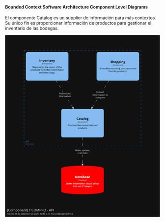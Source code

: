 #### Bounded Context Software Architecture Component Level Diagrams

El componente Catalog es un supplier de información para más contextos. Su único fin es proporcionar información de productos para gestionar el inventario de las bodegas.

<img src="../../../../img/tactical-design/catalog/component.png" alt="Catalog Component in C3 Level">

